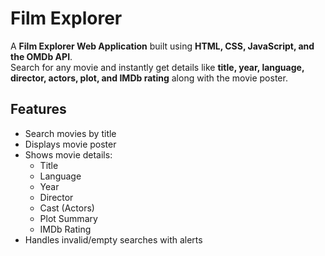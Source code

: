 # Film Explorer

A **Film Explorer Web Application** built using **HTML, CSS, JavaScript, and the OMDb API**.  
Search for any movie and instantly get details like **title, year, language, director, actors, plot, and IMDb rating** along with the movie poster. 

## Features
- Search movies by title  
- Displays movie poster  
- Shows movie details:  
  - Title  
  - Language  
  - Year  
  - Director  
  - Cast (Actors)  
  - Plot Summary  
  - IMDb Rating  
- Handles invalid/empty searches with alerts  


